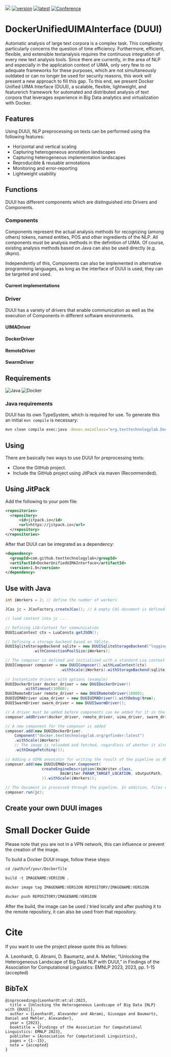 [![](https://jitpack.io/v/texttechnologylab/DockerUnifiedUIMAInterface.svg)](https://jitpack.io/#texttechnologylab/DockerUnifiedUIMAInterface)
[![version](https://img.shields.io/github/license/texttechnologylab/DockerUnifiedUIMAInterface)]()
[![latest](https://img.shields.io/github/v/release/texttechnologylab/DockerUnifiedUIMAInterface)]()
[![Conference](http://img.shields.io/badge/conference-Findings-emnlp--2023-4b44ce.svg)]([https://lrec2022.lrec-conf.org/](https://2023.emnlp.org/))

# DockerUnifiedUIMAInterface (DUUI)
Automatic analysis of large text corpora is a complex task. This complexity particularly concerns the question of time efficiency. Furthermore, efficient, flexible, and extensible textanalysis requires the continuous integration of every new text analysis tools. Since there are currently, in the area of NLP and especially in the application context of UIMA, only very few to no adequate frameworks for these purposes, which are not simultaneously outdated or can no longer be used for security reasons, this work will present a new approach to fill this gap. To this end, we present Docker Unified UIMA Interface (DUUI), a scalable, flexible, lightweight, and featurerich framework for automated and distributed analysis of text corpora that leverages experience in Big Data analytics and virtualization with Docker.

## Features
Using DUUI, NLP preprocessing on texts can be performed using the following features:
* Horizontal and vertical scaling
* Capturing heterogeneous annotation landscapes
* Capturing heterogeneous implementation landscapes
* Reproducible & reusable annotations
* Monitoring and error-reporting
* Lightweight usability

## Functions
DUUI has different components which are distinguished into Drivers and Components. 

### Components
Components represent the actual analysis methods for recognizing (among others) tokens, named entities, POS and other ingredients of the NLP. All components must be analysis methods in the definition of UIMA. Of course, existing analysis methods based on Java can also be used directly (e.g. dkpro).

Independently of this, Components can also be implemented in alternative programming languages, as long as the interface of DUUI is used, they can be targeted and used. 

#### Current implementations

### Driver
DUUI has a variety of drivers that enable communication as well as the execution of Components in different software environments.

#### UIMADriver

#### DockerDriver

#### RemoteDriver

#### SwarmDriver


## Requirements
![Java](https://img.shields.io/badge/Java-11-blue)
![Docker](https://img.shields.io/badge/Docker-20.10-green)

### Java requirements
DUUI has its own TypeSystem, which is required for use. To generate this an initial ```mvn compile``` is necessary:

```bash
mvn clean compile exec:java -Dexec.mainClass="org.texttechnologylab.DockerUnifiedUIMAInterface.DUUIComposer"
```

## Using
There are basically two ways to use DUUI for preprocessing texts:
 * Clone the GitHub project.
 * Include the GitHub project using JitPack via maven (Recommended).

## Using JitPack
Add the following to your pom file:
```xml
<repositories>
  <repository>
      <id>jitpack.io</id>
      <url>https://jitpack.io</url>
  </repository>
</repositories>
```
After that DUUI can be integrated as a dependency:

```xml
<dependency>
  <groupId>com.github.texttechnologylab</groupId>
  <artifactId>DockerUnifiedUIMAInterface</artifactId>
  <version>1.0</version>
</dependency>
```

## Use with Java

```java
int iWorkers = 2; // define the number of workers

JCas jc = JCasFactory.createJCas(); // A empty CAS document is defined.

// load content into jc ...

// Defining LUA-Context for communication
DUUILuaContext ctx = LuaConsts.getJSON();

// Defining a storage backend based on SQlite.
DUUISqliteStorageBackend sqlite = new DUUISqliteStorageBackend("loggingSQlite.db")
            .withConnectionPoolSize(iWorkers);

// The composer is defined and initialized with a standard Lua context as well with a storage backend.
DUUIComposer composer = new DUUIComposer().withLuaContext(ctx)
                        .withScale(iWorkers).withStorageBackend(sqlite);
                
// Instantiate drivers with options (example)
DUUIDockerDriver docker_driver = new DUUIDockerDriver()
        .withTimeout(10000);
DUUIRemoteDriver remote_driver = new DUUIRemoteDriver(10000);
DUUIUIMADriver uima_driver = new DUUIUIMADriver().withDebug(true);
DUUISwarmDriver swarm_driver = new DUUISwarmDriver();

// A driver must be added before components can be added for it in the composer. After that the composer is able to use the individual drivers.
composer.addDriver(docker_driver, remote_driver, uima_driver, swarm_driver);

// A new component for the composer is added
composer.add(new DUUIDockerDriver.
    Component("docker.texttechnologylab.org/gnfinder:latest")
    .withScale(iWorkers)
    // The image is reloaded and fetched, regardless of whether it already exists locally (optional)
    .withImageFetching());
    
// Adding a UIMA annotator for writing the result of the pipeline as XMI files.
composer.add(new DUUIUIMADriver.Component(
                createEngineDescription(XmiWriter.class,
                        XmiWriter.PARAM_TARGET_LOCATION, sOutputPath,
                )).withScale(iWorkers));

// The document is processed through the pipeline. In addition, files of entire repositories can be processed.
composer.run(jc);
```

## Create your own DUUI images

# Small Docker Guide

Please note that you are not in a VPN network, this can influence or prevent the creation of the image.

To build a Docker DUUI image, follow these steps:

```xml
cd /path/of/your/Dockerfile

build -t IMAGENAME:VERSION .

docker image tag IMAGENAME:VERSION REPOSITORY/IMAGENAME:VERSION

docker push REPOSITORY/IMAGENAME:VERSION
```
After the build, the image can be used / tried locally and after pushing it to the remote repository, it can also be used from that repository.


# Cite
If you want to use the project please quote this as follows:

A. Leonhardt, G. Abrami, D. Baumartz, and A. Mehler, “Unlocking the Heterogeneous Landscape of Big Data NLP with DUUI,” in Findings of the Association for Computational Linguistics: EMNLP 2023, 2023, pp. 1-15 (accepted)

## BibTeX
```
@inproceedings{Leonhardt:et:al:2023,
  title = {Unlocking the Heterogeneous Landscape of Big Data {NLP} with {DUUI}},
  author = {Leonhardt, Alexander and Abrami, Giuseppe and Baumartz, Daniel and Mehler, Alexander},
  year = {2023},
  booktitle = {Findings of the Association for Computational Linguistics: EMNLP 2023},
  publisher = {Association for Computational Linguistics},
  pages = {1--15},
  note = {accepted}
}
```
